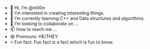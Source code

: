 - 👋 Hi, I’m @m00n
- 👀 I’m interested in creating interesting things.
- 🌱 I’m currently learning C++ and Data structures and algorithms.
- 💞️ I’m looking to collaborate on ...
- 📫 How to reach me ...
- 😄 Pronouns: HE/THEY
- ⚡ Fun fact: Fun fact is a fact which is fun to know.

<!---
m00n-the-helius/m00n-the-helius is a ✨ special ✨ repository because its `README.md` (this file) appears on your GitHub profile.
You can click the Preview link to take a look at your changes.
--->
